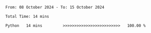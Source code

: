 <!--START_SECTION:waka-->

```txt
From: 08 October 2024 - To: 15 October 2024

Total Time: 14 mins

Python   14 mins         >>>>>>>>>>>>>>>>>>>>>>>>>   100.00 %
```

<!--END_SECTION:waka-->
